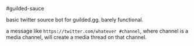 #guilded-sauce

basic twitter source bot for guilded.gg. barely functional.

a message like `https://twitter.com/whatever #channel`, where channel is a media channel,
will create a media thread on that channel.